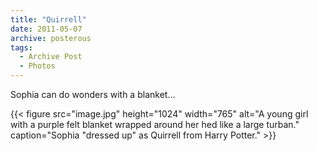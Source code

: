 ```yaml
---
title: "Quirrell"
date: 2011-05-07
archive: posterous
tags: 
  - Archive Post
  - Photos
---
```


Sophia can do wonders with a blanket…

{{< figure 
	src="image.jpg" 
	height="1024" 
	width="765" 
	alt="A young girl with a purple felt blanket wrapped around her hed like a large turban." 
	caption="Sophia \"dressed up\" as Quirrell from Harry Potter." >}}
	
	